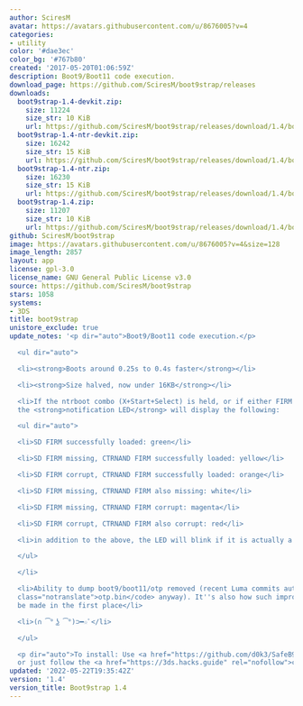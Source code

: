 ```yaml
---
author: SciresM
avatar: https://avatars.githubusercontent.com/u/8676005?v=4
categories:
- utility
color: '#dae3ec'
color_bg: '#767b80'
created: '2017-05-20T01:06:59Z'
description: Boot9/Boot11 code execution.
download_page: https://github.com/SciresM/boot9strap/releases
downloads:
  boot9strap-1.4-devkit.zip:
    size: 11224
    size_str: 10 KiB
    url: https://github.com/SciresM/boot9strap/releases/download/1.4/boot9strap-1.4-devkit.zip
  boot9strap-1.4-ntr-devkit.zip:
    size: 16242
    size_str: 15 KiB
    url: https://github.com/SciresM/boot9strap/releases/download/1.4/boot9strap-1.4-ntr-devkit.zip
  boot9strap-1.4-ntr.zip:
    size: 16230
    size_str: 15 KiB
    url: https://github.com/SciresM/boot9strap/releases/download/1.4/boot9strap-1.4-ntr.zip
  boot9strap-1.4.zip:
    size: 11207
    size_str: 10 KiB
    url: https://github.com/SciresM/boot9strap/releases/download/1.4/boot9strap-1.4.zip
github: SciresM/boot9strap
image: https://avatars.githubusercontent.com/u/8676005?v=4&size=128
image_length: 2857
layout: app
license: gpl-3.0
license_name: GNU General Public License v3.0
source: https://github.com/SciresM/boot9strap
stars: 1058
systems:
- 3DS
title: boot9strap
unistore_exclude: true
update_notes: '<p dir="auto">Boot9/Boot11 code execution.</p>

  <ul dir="auto">

  <li><strong>Boots around 0.25s to 0.4s faster</strong></li>

  <li><strong>Size halved, now under 16KB</strong></li>

  <li>If the ntrboot combo (X+Start+Select) is held, or if either FIRM file is corrupt,
  the <strong>notification LED</strong> will display the following:

  <ul dir="auto">

  <li>SD FIRM successfully loaded: green</li>

  <li>SD FIRM missing, CTRNAND FIRM successfully loaded: yellow</li>

  <li>SD FIRM corrupt, CTRNAND FIRM successfully loaded: orange</li>

  <li>SD FIRM missing, CTRNAND FIRM also missing: white</li>

  <li>SD FIRM missing, CTRNAND FIRM corrupt: magenta</li>

  <li>SD FIRM corrupt, CTRNAND FIRM also corrupt: red</li>

  <li>in addition to the above, the LED will blink if it is actually a ntrboot boot</li>

  </ul>

  </li>

  <li>Ability to dump boot9/boot11/otp removed (recent Luma commits auto-backup <code
  class="notranslate">otp.bin</code> anyway). It''s also how such improvments could
  be made in the first place</li>

  <li>(∩ ͡° ͜ʖ ͡°)⊃━☆ﾟ</li>

  </ul>

  <p dir="auto">To install: Use <a href="https://github.com/d0k3/SafeB9SInstaller/releases">SafeB9SInstaller</a>,
  or just follow the <a href="https://3ds.hacks.guide" rel="nofollow">community guide</a>.</p>'
updated: '2022-05-22T19:35:42Z'
version: '1.4'
version_title: Boot9strap 1.4
---
```

